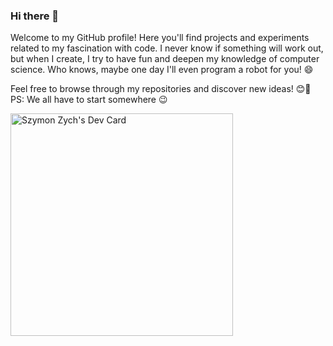 ### Hi there 👋

Welcome to my GitHub profile! Here you'll find projects and experiments related to my fascination with code. I never know if something will work out, but when I create, I try to have fun and deepen my knowledge of computer science. Who knows, maybe one day I'll even program a robot for you! 😄

Feel free to browse through my repositories and discover new ideas! 😊🚀 PS: We all have to start somewhere 😉

<a href="https://app.daily.dev/szymonzych"><img src="https://api.daily.dev/devcards/v2/f7ZEPm99tMTbrCbJ7aiHJ.png?type=default&r=umo" width="356" alt="Szymon Zych's Dev Card"/></a>

<!--
**szymszaj/szymszaj** is a ✨ _special_ ✨ repository because its `README.md` (this file) appears on your GitHub profile.

Here are some ideas to get you started:

- 🔭 I’m currently working on ...
- 🌱 I’m currently learning the framework
- 👯 I’m looking to collaborate on ...
- 🤔 I’m looking for help with ...
- 💬 Ask me about ...
- 📫 How to reach me: ...
- 😄 Pronouns: ...
- ⚡ Fun fact: ...
-->
